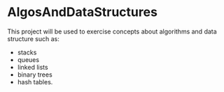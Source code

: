 # AlgosAndDataStructures

This project will be used to exercise concepts about algorithms and data structure such as:
- stacks
- queues
- linked lists
- binary trees
- hash tables. 